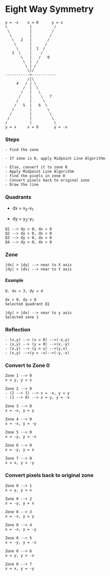 # Eight Way Symmetry

```
y = -x    x = 0      y = x
\          |          /
 \         |         /
  \        |        /
   \   2   |       / 
    \      |      /
     \     |  1  /
   3  \    |    /
       \   |   /   0
        \  |  /
         \ | /
          \|/
-----------+-----------
          /|\
     4   / | \
        /  |  \
       /   |   \ 
      /    |    \   7
     /     |     \
    /   5  |   6  \
   /       |       \
  /        |        \
 /         |         \
/          |          \
y = x     x = 0       y = -x
```

### Steps
```
- Find the zone
```
```
- If zone is 0, apply Midpoint Line Algorithm
```
```
- Else, convert it to zone 0
- Apply Midpoint Line Algorithm
- Find the pixels in zone 0
- Convert pixels back to original zone
- Draw the line
```

### Quadrants

- <p>dx = x<sub>2</sub>-x<sub>1</sub></p>
- <p>dy = y<sub>2</sub>-y<sub>1</sub></p>

```
Q1 --> dy > 0, dx > 0
Q2 --> dy > 0, dx < 0
Q3 --> dy < 0, dx < 0
Q4 --> dy < 0, dx > 0
```

### Zone
```
|dx| > |dy| --> near to X axis
|dy| > |dx| --> near to Y axis
```

#### Example
```
Q. dx = 3, dy = 4

dx > 0, dy > 0
Selected quadrant Q1

|dy| > |dx| --> near to y axis
Selected zone 1

```

### Reflection

```
- (x,y) --> (x = 0) -->(-x,y)
- (x,y) --> (y = 0) -->(x,-y)
- (x,y) --> (y = x) -->(y,x)
- (x,y) -->(y = -x)-->(-y,-x)
```

### Convert to Zone 0
```
Zone 1 --> 0
x = y, y = x
```

```
Zone 2 --> 0
- (2 --> 1) --> x = -x, y = y
- (1 --> 0) --> x = y, y = -x
```

```
Zone 3 --> 0
x = -x, y = y
```

```
Zone 4 --> 0
x = -x, y = -y
```

```
Zone 5 --> 0
x = -y, y = -x
```

```
Zone 6 --> 0
x = -y, y = x
```

```
Zone 7 --> 0
x = x, y = -y
```

### Convert pixels back to original zone
```
Zone 0 --> 1
x = y, y = x
```

```
Zone 0 --> 2
x = -y, y = x
```

```
Zone 0 --> 3
x = -x, y = y
```

```
Zone 0 --> 4
x = -x, y = -y
```

```
Zone 0 --> 5
x = -y, y = -x
```

```
Zone 0 --> 6
x = y, y = -x
```

```
Zone 0 --> 7
x = x, y = -y
```
